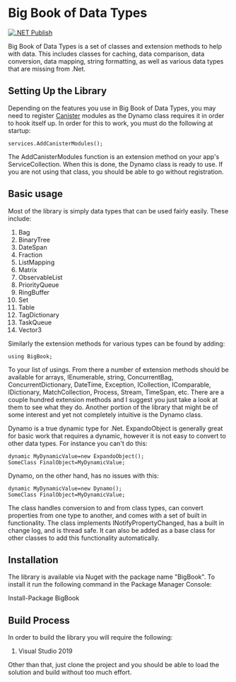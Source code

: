 # Big Book of Data Types

[![.NET Publish](https://github.com/JaCraig/BigBookOfDataTypes/actions/workflows/dotnet-publish.yml/badge.svg)](https://github.com/JaCraig/BigBookOfDataTypes/actions/workflows/dotnet-publish.yml)

Big Book of Data Types is a set of classes and extension methods to help with data. This includes classes for caching, data comparison, data conversion, data mapping, string formatting, as well as various data types that are missing from .Net.

## Setting Up the Library

Depending on the features you use in Big Book of Data Types, you may need to register [Canister](https://github.com/JaCraig/Canister) modules as the Dynamo class requires it in order to hook itself up. In order for this to work, you must do the following at startup:

    services.AddCanisterModules();
					
The AddCanisterModules function is an extension method on your app's ServiceCollection. When this is done, the Dynamo class is ready to use. If you are not using that class, you should be able to go without registration.

## Basic usage

Most of the library is simply data types that can be used fairly easily. These include:

1. Bag
2. BinaryTree
3. DateSpan
4. Fraction
5. ListMapping
6. Matrix
7. ObservableList
8. PriorityQueue
9. RingBuffer
10. Set
11. Table
12. TagDictionary
13. TaskQueue
14. Vector3

Similarly the extension methods for various types can be found by adding:

    using BigBook;
	
To your list of usings. From there a number of extension methods should be available for arrays, IEnumerable, string, ConcurrentBag, ConcurrentDictionary, DateTime, Exception, ICollection, IComparable, IDictionary, MatchCollection, Process, Stream, TimeSpan, etc. There are a couple hundred extension methods and I suggest you just take a look at them to see what they do. Another portion of the library that might be of some interest and yet not completely intuitive is the Dynamo class.

Dynamo is a true dynamic type for .Net. ExpandoObject is generally great for basic work that requires a dynamic, however it is not easy to convert to other data types. For instance you can't do this:

    dynamic MyDynamicValue=new ExpandoObject();
    SomeClass FinalObject=MyDynamicValue;
	
Dynamo, on the other hand, has no issues with this:

    dynamic MyDynamicValue=new Dynamo();
    SomeClass FinalObject=MyDynamicValue;
	
The class handles conversion to and from class types, can convert properties from one type to another, and comes with a set of built in functionality. The class implements INotifyPropertyChanged, has a built in change log, and is thread safe. It can also be added as a base class for other classes to add this functionality automatically.

## Installation

The library is available via Nuget with the package name "BigBook". To install it run the following command in the Package Manager Console:

Install-Package BigBook

## Build Process

In order to build the library you will require the following:

1. Visual Studio 2019

Other than that, just clone the project and you should be able to load the solution and build without too much effort.
